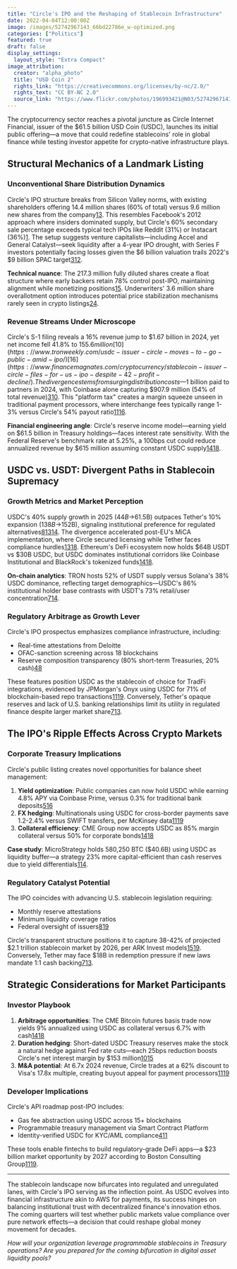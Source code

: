 ```yaml
---
title: "Circle's IPO and the Reshaping of Stablecoin Infrastructure"
date: 2022-04-04T12:00:00Z
image: /images/52742967143_66bd22786e_w-optimized.png
categories: ["Politics"]
featured: true
draft: false
display_settings:
  layout_style: "Extra Compact"
image_attribution:
  creator: "alpha_photo"
  title: "USD Coin 2"
  rights_link: "https://creativecommons.org/licenses/by-nc/2.0/"
  rights_text: "CC BY-NC 2.0"
  source_link: "https://www.flickr.com/photos/196993421@N03/52742967143"
---
```



The cryptocurrency sector reaches a pivotal juncture as Circle Internet Financial, issuer of the $61.5 billion USD Coin (USDC), launches its initial public offering—a move that could redefine stablecoins' role in global finance while testing investor appetite for crypto-native infrastructure plays.  

## Structural Mechanics of a Landmark Listing  

### Unconventional Share Distribution Dynamics  
Circle's IPO structure breaks from Silicon Valley norms, with existing shareholders offering 14.4 million shares (60% of total) versus 9.6 million new shares from the company[1](https://www.cnbc.com/2025/05/27/circle-ipo-has-peculiar-facebook-like-characteristic.html)[3](https://www.axios.com/pro/all-deals/2025/05/27/circle-ipo-valuation-coinbase). This resembles Facebook's 2012 approach where insiders dominated supply, but Circle's 60% secondary sale percentage exceeds typical tech IPOs like Reddit (31%) or Instacart (36%)[1](https://www.cnbc.com/2025/05/27/circle-ipo-has-peculiar-facebook-like-characteristic.html). The setup suggests venture capitalists—including Accel and General Catalyst—seek liquidity after a 4-year IPO drought, with Series F investors potentially facing losses given the $6 billion valuation trails 2022's $9 billion SPAC target[3](https://www.axios.com/pro/all-deals/2025/05/27/circle-ipo-valuation-coinbase)[12](https://www.theblock.co/post/355828/circles-ipo-targets-600-million-raise-at-over-5-billion-valuation-after-dismissing-coinbase-ripple-sale-reports).  

**Technical nuance**: The 217.3 million fully diluted shares create a float structure where early backers retain 78% control post-IPO, maintaining alignment while monetizing positions[15](https://www.morningstar.com/news/dow-jones/202505274511/usdc-stablecoin-issuer-circle-sets-ipo-terms-that-could-push-market-cap-above-57-billion). Underwriters' 3.6 million share overallotment option introduces potential price stabilization mechanisms rarely seen in crypto listings[2](https://cointelegraph.com/news/circle-ipo-launch-nyse-crcl-listing)[4](https://cryptonews.com/news/usdc-issuer-circle-targets-up-to-624m-in-nyse-ipo-ticker-to-be-crcl/).  

### Revenue Streams Under Microscope  
Circle's S-1 filing reveals a 16% revenue jump to $1.67 billion in 2024, yet net income fell 41.8% to $155.6 million[10](https://www.tronweekly.com/usdc-issuer-circle-moves-to-go-public-amid-ipo/)[16](https://www.financemagnates.com/cryptocurrency/stablecoin-issuer-circle-files-for-us-ipo-despite-42-profit-decline/). The divergence stems from surging distribution costs—$1 billion paid to partners in 2024, with Coinbase alone capturing $907.9 million (54% of total revenue)[3](https://www.axios.com/pro/all-deals/2025/05/27/circle-ipo-valuation-coinbase)[10](https://www.tronweekly.com/usdc-issuer-circle-moves-to-go-public-amid-ipo/). This "platform tax" creates a margin squeeze unseen in traditional payment processors, where interchange fees typically range 1-3% versus Circle's 54% payout ratio[11](https://www.pymnts.com/news/ipo/2025/circle-ipo-goals-hinge-becoming-digital-money-infrastructure-layer/)[16](https://www.financemagnates.com/cryptocurrency/stablecoin-issuer-circle-files-for-us-ipo-despite-42-profit-decline/).  

**Financial engineering angle**: Circle's reserve income model—earning yield on $61.5 billion in Treasury holdings—faces interest rate sensitivity. With the Federal Reserve's benchmark rate at 5.25%, a 100bps cut could reduce annualized revenue by $615 million assuming constant USDC supply[14](https://www.theblock.co/post/351384/usdc-closes-in-on-61-billion-as-institutional-demand-outpaces-usdt-growth)[18](https://www.ainvest.com/news/stablecoin-market-cap-surges-15-2025-usdc-gains-16-market-share-2504/).  

## USDC vs. USDT: Divergent Paths in Stablecoin Supremacy  

### Growth Metrics and Market Perception  
USDC's 40% supply growth in 2025 ($44B→$61.5B) outpaces Tether's 10% expansion ($138B→$152B), signaling institutional preference for regulated alternatives[8](https://www.cnbc.com/2025/05/27/stablecoin-issuer-circle-kicks-off-its-ipo-targeting-a-nearly-6-billion-valuation.html)[13](https://www.thestreet.com/crypto/markets/usdc-and-usdt-still-dominance-stablecoins-report)[14](https://www.theblock.co/post/351384/usdc-closes-in-on-61-billion-as-institutional-demand-outpaces-usdt-growth). The divergence accelerated post-EU's MiCA implementation, where Circle secured licensing while Tether faces compliance hurdles[13](https://www.thestreet.com/crypto/markets/usdc-and-usdt-still-dominance-stablecoins-report)[18](https://www.ainvest.com/news/stablecoin-market-cap-surges-15-2025-usdc-gains-16-market-share-2504/). Ethereum's DeFi ecosystem now holds $64B USDT vs $30B USDC, but USDC dominates institutional corridors like Coinbase Institutional and BlackRock's tokenized funds[14](https://www.theblock.co/post/351384/usdc-closes-in-on-61-billion-as-institutional-demand-outpaces-usdt-growth)[18](https://www.ainvest.com/news/stablecoin-market-cap-surges-15-2025-usdc-gains-16-market-share-2504/).  

**On-chain analytics**: TRON hosts 52% of USDT supply versus Solana's 38% USDC dominance, reflecting target demographics—USDC's 86% institutional holder base contrasts with USDT's 73% retail/user concentration[7](https://www.gate.io/tr/crypto-wiki/article/tether-usdt-price-latest-analysis-in-2025)[14](https://www.theblock.co/post/351384/usdc-closes-in-on-61-billion-as-institutional-demand-outpaces-usdt-growth).  

### Regulatory Arbitrage as Growth Lever  
Circle's IPO prospectus emphasizes compliance infrastructure, including:  
- Real-time attestations from Deloitte  
- OFAC-sanction screening across 18 blockchains  
- Reserve composition transparency (80% short-term Treasuries, 20% cash)[4](https://cryptonews.com/news/usdc-issuer-circle-targets-up-to-624m-in-nyse-ipo-ticker-to-be-crcl/)[8](https://www.cnbc.com/2025/05/27/stablecoin-issuer-circle-kicks-off-its-ipo-targeting-a-nearly-6-billion-valuation.html)  

These features position USDC as the stablecoin of choice for TradFi integrations, evidenced by JPMorgan's Onyx using USDC for 71% of blockchain-based repo transactions[11](https://www.pymnts.com/news/ipo/2025/circle-ipo-goals-hinge-becoming-digital-money-infrastructure-layer/)[19](https://www.foxbusiness.com/markets/stablecoin-giant-circle-targets-6-7b-valuation-ipo). Conversely, Tether's opaque reserves and lack of U.S. banking relationships limit its utility in regulated finance despite larger market share[7](https://www.gate.io/tr/crypto-wiki/article/tether-usdt-price-latest-analysis-in-2025)[13](https://www.thestreet.com/crypto/markets/usdc-and-usdt-still-dominance-stablecoins-report).  

## The IPO's Ripple Effects Across Crypto Markets  

### Corporate Treasury Implications  
Circle's public listing creates novel opportunities for balance sheet management:  
1. **Yield optimization**: Public companies can now hold USDC while earning 4.8% APY via Coinbase Prime, versus 0.3% for traditional bank deposits[5](https://coinmarketcap.com/currencies/usd-coin/)[16](https://www.financemagnates.com/cryptocurrency/stablecoin-issuer-circle-files-for-us-ipo-despite-42-profit-decline/)  
2. **FX hedging**: Multinationals using USDC for cross-border payments save 1.2-2.4% versus SWIFT transfers, per McKinsey data[11](https://www.pymnts.com/news/ipo/2025/circle-ipo-goals-hinge-becoming-digital-money-infrastructure-layer/)[19](https://www.foxbusiness.com/markets/stablecoin-giant-circle-targets-6-7b-valuation-ipo)  
3. **Collateral efficiency**: CME Group now accepts USDC as 85% margin collateral versus 50% for corporate bonds[14](https://www.theblock.co/post/351384/usdc-closes-in-on-61-billion-as-institutional-demand-outpaces-usdt-growth)[18](https://www.ainvest.com/news/stablecoin-market-cap-surges-15-2025-usdc-gains-16-market-share-2504/)  

**Case study**: MicroStrategy holds 580,250 BTC ($40.6B) using USDC as liquidity buffer—a strategy 23% more capital-efficient than cash reserves due to yield differentials[1](https://www.cnbc.com/2025/05/27/circle-ipo-has-peculiar-facebook-like-characteristic.html)[14](https://www.theblock.co/post/351384/usdc-closes-in-on-61-billion-as-institutional-demand-outpaces-usdt-growth).  

### Regulatory Catalyst Potential  
The IPO coincides with advancing U.S. stablecoin legislation requiring:  
- Monthly reserve attestations  
- Minimum liquidity coverage ratios  
- Federal oversight of issuers[8](https://www.cnbc.com/2025/05/27/stablecoin-issuer-circle-kicks-off-its-ipo-targeting-a-nearly-6-billion-valuation.html)[19](https://www.foxbusiness.com/markets/stablecoin-giant-circle-targets-6-7b-valuation-ipo)  

Circle's transparent structure positions it to capture 38-42% of projected $2.1 trillion stablecoin market by 2026, per ARK Invest models[15](https://www.morningstar.com/news/dow-jones/202505274511/usdc-stablecoin-issuer-circle-sets-ipo-terms-that-could-push-market-cap-above-57-billion)[19](https://www.foxbusiness.com/markets/stablecoin-giant-circle-targets-6-7b-valuation-ipo). Conversely, Tether may face $18B in redemption pressure if new laws mandate 1:1 cash backing[7](https://www.gate.io/tr/crypto-wiki/article/tether-usdt-price-latest-analysis-in-2025)[13](https://www.thestreet.com/crypto/markets/usdc-and-usdt-still-dominance-stablecoins-report).  

## Strategic Considerations for Market Participants  

### Investor Playbook  
1. **Arbitrage opportunities**: The CME Bitcoin futures basis trade now yields 9% annualized using USDC as collateral versus 6.7% with cash[14](https://www.theblock.co/post/351384/usdc-closes-in-on-61-billion-as-institutional-demand-outpaces-usdt-growth)[18](https://www.ainvest.com/news/stablecoin-market-cap-surges-15-2025-usdc-gains-16-market-share-2504/)  
2. **Duration hedging**: Short-dated USDC Treasury reserves make the stock a natural hedge against Fed rate cuts—each 25bps reduction boosts Circle's net interest margin by $153 million[10](https://www.tronweekly.com/usdc-issuer-circle-moves-to-go-public-amid-ipo/)[15](https://www.morningstar.com/news/dow-jones/202505274511/usdc-stablecoin-issuer-circle-sets-ipo-terms-that-could-push-market-cap-above-57-billion)  
3. **M&A potential**: At 6.7x 2024 revenue, Circle trades at a 62% discount to Visa's 17.8x multiple, creating buyout appeal for payment processors[11](https://www.pymnts.com/news/ipo/2025/circle-ipo-goals-hinge-becoming-digital-money-infrastructure-layer/)[19](https://www.foxbusiness.com/markets/stablecoin-giant-circle-targets-6-7b-valuation-ipo)  

### Developer Implications  
Circle's API roadmap post-IPO includes:  
- Gas fee abstraction using USDC across 15+ blockchains  
- Programmable treasury management via Smart Contract Platform  
- Identity-verified USDC for KYC/AML compliance[4](https://cryptonews.com/news/usdc-issuer-circle-targets-up-to-624m-in-nyse-ipo-ticker-to-be-crcl/)[11](https://www.pymnts.com/news/ipo/2025/circle-ipo-goals-hinge-becoming-digital-money-infrastructure-layer/)  

These tools enable fintechs to build regulatory-grade DeFi apps—a $23 billion market opportunity by 2027 according to Boston Consulting Group[11](https://www.pymnts.com/news/ipo/2025/circle-ipo-goals-hinge-becoming-digital-money-infrastructure-layer/)[19](https://www.foxbusiness.com/markets/stablecoin-giant-circle-targets-6-7b-valuation-ipo).  

---

The stablecoin landscape now bifurcates into regulated and unregulated lanes, with Circle's IPO serving as the inflection point. As USDC evolves into financial infrastructure akin to AWS for payments, its success hinges on balancing institutional trust with decentralized finance's innovation ethos. The coming quarters will test whether public markets value compliance over pure network effects—a decision that could reshape global money movement for decades.  

*How will your organization leverage programmable stablecoins in Treasury operations? Are you prepared for the coming bifurcation in digital asset liquidity pools?*
